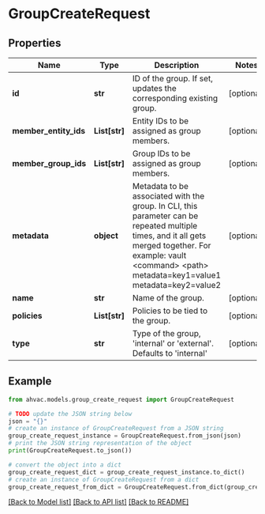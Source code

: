 # GroupCreateRequest


## Properties

Name | Type | Description | Notes
------------ | ------------- | ------------- | -------------
**id** | **str** | ID of the group. If set, updates the corresponding existing group. | [optional] 
**member_entity_ids** | **List[str]** | Entity IDs to be assigned as group members. | [optional] 
**member_group_ids** | **List[str]** | Group IDs to be assigned as group members. | [optional] 
**metadata** | **object** | Metadata to be associated with the group. In CLI, this parameter can be repeated multiple times, and it all gets merged together. For example: vault &lt;command&gt; &lt;path&gt; metadata&#x3D;key1&#x3D;value1 metadata&#x3D;key2&#x3D;value2 | [optional] 
**name** | **str** | Name of the group. | [optional] 
**policies** | **List[str]** | Policies to be tied to the group. | [optional] 
**type** | **str** | Type of the group, &#39;internal&#39; or &#39;external&#39;. Defaults to &#39;internal&#39; | [optional] 

## Example

```python
from ahvac.models.group_create_request import GroupCreateRequest

# TODO update the JSON string below
json = "{}"
# create an instance of GroupCreateRequest from a JSON string
group_create_request_instance = GroupCreateRequest.from_json(json)
# print the JSON string representation of the object
print(GroupCreateRequest.to_json())

# convert the object into a dict
group_create_request_dict = group_create_request_instance.to_dict()
# create an instance of GroupCreateRequest from a dict
group_create_request_from_dict = GroupCreateRequest.from_dict(group_create_request_dict)
```
[[Back to Model list]](../README.md#documentation-for-models) [[Back to API list]](../README.md#documentation-for-api-endpoints) [[Back to README]](../README.md)


